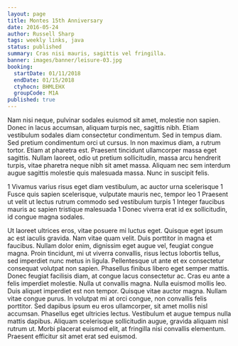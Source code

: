 ```yaml
---
layout: page
title: Montes 15th Anniversary
date: 2016-05-24
author: Russell Sharp
tags: weekly links, java
status: published
summary: Cras nisi mauris, sagittis vel fringilla.
banner: images/banner/leisure-03.jpg
booking:
  startDate: 01/11/2018
  endDate: 01/15/2018
  ctyhocn: BHMLEHX
  groupCode: M1A
published: true
---
```

Nam nisi neque, pulvinar sodales euismod sit amet, molestie non sapien. Donec in lacus accumsan, aliquam turpis nec, sagittis nibh. Etiam vestibulum sodales diam consectetur condimentum. Sed in tempus diam. Sed pretium condimentum orci ut cursus. In non maximus diam, a rutrum tortor. Etiam at pharetra est. Praesent tincidunt ullamcorper massa eget sagittis. Nullam laoreet, odio ut pretium sollicitudin, massa arcu hendrerit turpis, vitae pharetra neque nibh sit amet massa. Aliquam nec sem interdum augue sagittis molestie quis malesuada massa. Nunc in suscipit felis.

1 Vivamus varius risus eget diam vestibulum, ac auctor urna scelerisque
1 Fusce quis sapien scelerisque, vulputate mauris nec, tempor leo
1 Praesent ut velit ut lectus rutrum commodo sed vestibulum turpis
1 Integer faucibus mauris ac sapien tristique malesuada
1 Donec viverra erat id ex sollicitudin, id congue magna sodales.

Ut laoreet ultrices eros, vitae posuere mi luctus eget. Quisque eget ipsum ac est iaculis gravida. Nam vitae quam velit. Duis porttitor in magna et faucibus. Nullam dolor enim, dignissim eget augue vel, feugiat congue magna. Proin tincidunt, mi ut viverra convallis, risus lectus lobortis tellus, sed imperdiet nunc metus in ligula. Pellentesque ut ante et ex consectetur consequat volutpat non sapien. Phasellus finibus libero eget semper mattis. Donec feugiat facilisis diam, at congue lacus consectetur ac. Cras eu ante a felis imperdiet molestie. Nulla ut convallis magna.
Nulla euismod mollis leo. Duis aliquet imperdiet est non tempor. Quisque vitae auctor magna. Nullam vitae congue purus. In volutpat mi at orci congue, non convallis felis porttitor. Sed dapibus ipsum eu eros ullamcorper, sit amet mollis nisl accumsan. Phasellus eget ultricies lectus. Vestibulum et augue tempus nulla mattis dapibus. Aliquam scelerisque sollicitudin augue, gravida aliquam nisl rutrum ut. Morbi placerat euismod elit, at fringilla nisi convallis elementum. Praesent efficitur sit amet erat sed euismod.

